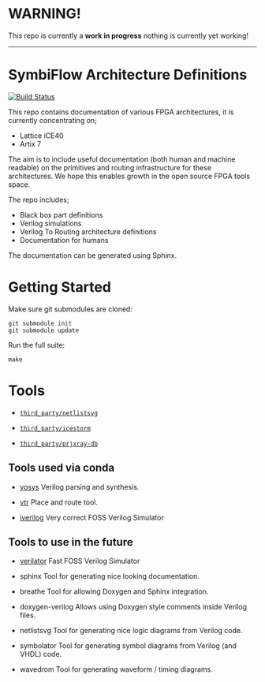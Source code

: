 # WARNING!

This repo is currently a **work in progress** nothing is currently yet working!

---

# SymbiFlow Architecture Definitions

[![Build Status](https://travis-ci.org/SymbiFlow/symbiflow-arch-defs.svg?branch=master)](https://travis-ci.org/SymbiFlow/symbiflow-arch-defs)

This repo contains documentation of various FPGA architectures, it is currently
concentrating on;

 * Lattice iCE40
 * Artix 7

The aim is to include useful documentation (both human and machine readable) on
the primitives and routing infrastructure for these architectures. We hope this
enables growth in the open source FPGA tools space.

The repo includes;

 * Black box part definitions
 * Verilog simulations
 * Verilog To Routing architecture definitions
 * Documentation for humans

The documentation can be generated using Sphinx.

# Getting Started

Make sure git submodules are cloned:

```
git submodule init
git submodule update
```

Run the full suite:

```
make
```

# Tools

 * [`third_party/netlistsvg`](https://github.com/nturley/netlistsvg/)

 * [`third_party/icestorm`](https://github.com/cliffordwolf/icestorm/)

 * [`third_party/prjxray-db`](https://github.com/SymbiFlow/prjxray-db/)

## Tools used via conda

 * [yosys](https://github.com/YosysHQ/yosys)
   Verilog parsing and synthesis.

 * [vtr](https://github.com/SymbiFlow/vtr-verilog-to-routing)
   Place and route tool.

 * [iverilog](https://github.com/steveicarus/iverilog)
   Very correct FOSS Verilog Simulator

## Tools to use in the future
 * [verilator](https://www.veripool.org/wiki/verilator)
   Fast FOSS Verilog Simulator

 * sphinx
   Tool for generating nice looking documentation.

 * breathe
   Tool for allowing Doxygen and Sphinx integration.

 * doxygen-verilog
   Allows using Doxygen style comments inside Verilog files.

 * netlistsvg
   Tool for generating nice logic diagrams from Verilog code.

 * symbolator
   Tool for generating symbol diagrams from Verilog (and VHDL) code.

 * wavedrom
   Tool for generating waveform / timing diagrams.


